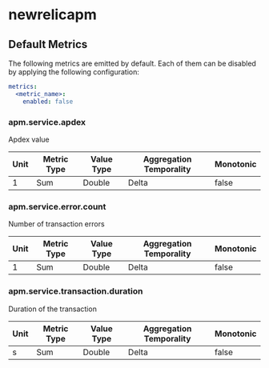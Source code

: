 [comment]: <> (Code generated by mdatagen. DO NOT EDIT.)

# newrelicapm

## Default Metrics

The following metrics are emitted by default. Each of them can be disabled by applying the following configuration:

```yaml
metrics:
  <metric_name>:
    enabled: false
```

### apm.service.apdex

Apdex value

| Unit | Metric Type | Value Type | Aggregation Temporality | Monotonic |
| ---- | ----------- | ---------- | ----------------------- | --------- |
| 1 | Sum | Double | Delta | false |

### apm.service.error.count

Number of transaction errors

| Unit | Metric Type | Value Type | Aggregation Temporality | Monotonic |
| ---- | ----------- | ---------- | ----------------------- | --------- |
| 1 | Sum | Double | Delta | false |

### apm.service.transaction.duration

Duration of the transaction

| Unit | Metric Type | Value Type | Aggregation Temporality | Monotonic |
| ---- | ----------- | ---------- | ----------------------- | --------- |
| s | Sum | Double | Delta | false |
